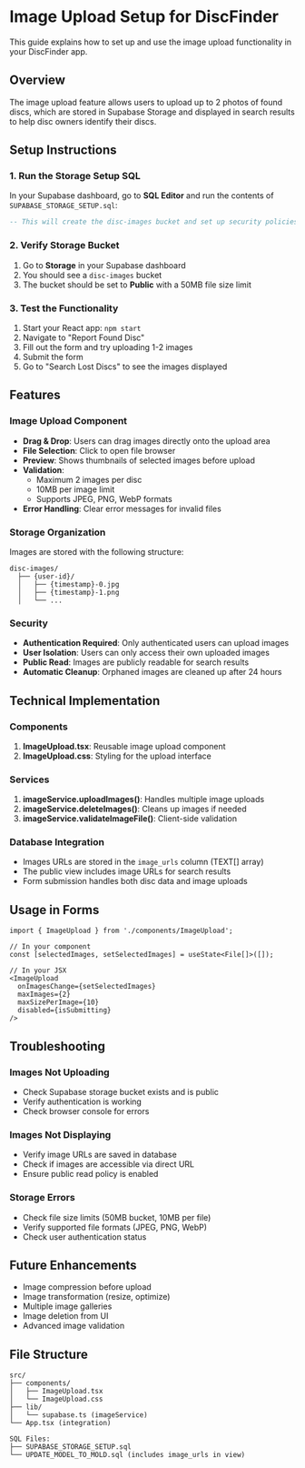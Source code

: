 # Image Upload Setup for DiscFinder

This guide explains how to set up and use the image upload functionality in your DiscFinder app.

## Overview

The image upload feature allows users to upload up to 2 photos of found discs, which are stored in Supabase Storage and displayed in search results to help disc owners identify their discs.

## Setup Instructions

### 1. Run the Storage Setup SQL

In your Supabase dashboard, go to **SQL Editor** and run the contents of `SUPABASE_STORAGE_SETUP.sql`:

```sql
-- This will create the disc-images bucket and set up security policies
```

### 2. Verify Storage Bucket

1. Go to **Storage** in your Supabase dashboard
2. You should see a `disc-images` bucket
3. The bucket should be set to **Public** with a 50MB file size limit

### 3. Test the Functionality

1. Start your React app: `npm start`
2. Navigate to "Report Found Disc"
3. Fill out the form and try uploading 1-2 images
4. Submit the form
5. Go to "Search Lost Discs" to see the images displayed

## Features

### Image Upload Component

- **Drag & Drop**: Users can drag images directly onto the upload area
- **File Selection**: Click to open file browser
- **Preview**: Shows thumbnails of selected images before upload
- **Validation**: 
  - Maximum 2 images per disc
  - 10MB per image limit
  - Supports JPEG, PNG, WebP formats
- **Error Handling**: Clear error messages for invalid files

### Storage Organization

Images are stored with the following structure:
```
disc-images/
  ├── {user-id}/
  │   ├── {timestamp}-0.jpg
  │   ├── {timestamp}-1.png
  │   └── ...
```

### Security

- **Authentication Required**: Only authenticated users can upload images
- **User Isolation**: Users can only access their own uploaded images
- **Public Read**: Images are publicly readable for search results
- **Automatic Cleanup**: Orphaned images are cleaned up after 24 hours

## Technical Implementation

### Components

1. **ImageUpload.tsx**: Reusable image upload component
2. **ImageUpload.css**: Styling for the upload interface

### Services

1. **imageService.uploadImages()**: Handles multiple image uploads
2. **imageService.deleteImages()**: Cleans up images if needed
3. **imageService.validateImageFile()**: Client-side validation

### Database Integration

- Images URLs are stored in the `image_urls` column (TEXT[] array)
- The public view includes image URLs for search results
- Form submission handles both disc data and image uploads

## Usage in Forms

```tsx
import { ImageUpload } from './components/ImageUpload';

// In your component
const [selectedImages, setSelectedImages] = useState<File[]>([]);

// In your JSX
<ImageUpload
  onImagesChange={setSelectedImages}
  maxImages={2}
  maxSizePerImage={10}
  disabled={isSubmitting}
/>
```

## Troubleshooting

### Images Not Uploading
- Check Supabase storage bucket exists and is public
- Verify authentication is working
- Check browser console for errors

### Images Not Displaying
- Verify image URLs are saved in database
- Check if images are accessible via direct URL
- Ensure public read policy is enabled

### Storage Errors
- Check file size limits (50MB bucket, 10MB per file)
- Verify supported file formats (JPEG, PNG, WebP)
- Check user authentication status

## Future Enhancements

- Image compression before upload
- Image transformation (resize, optimize)
- Multiple image galleries
- Image deletion from UI
- Advanced image validation

## File Structure

```
src/
├── components/
│   ├── ImageUpload.tsx
│   └── ImageUpload.css
├── lib/
│   └── supabase.ts (imageService)
└── App.tsx (integration)

SQL Files:
├── SUPABASE_STORAGE_SETUP.sql
└── UPDATE_MODEL_TO_MOLD.sql (includes image_urls in view)
```
